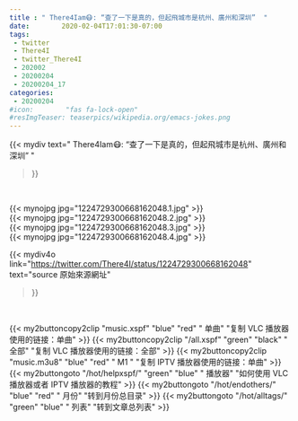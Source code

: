 ```yaml
---
title : " There4Iam😷: “查了一下是真的，但起飛城市是杭州、廣州和深圳”  "
date:        2020-02-04T17:01:30-07:00
tags:
 - twitter
 - There4I
 - twitter_There4I
 - 202002
 - 20200204
 - 20200204_17
categories:
 - 20200204
#icon:        "fas fa-lock-open"
#resImgTeaser: teaserpics/wikipedia.org/emacs-jokes.png
---
```


{{< mydiv text=" There4Iam😷: “查了一下是真的，但起飛城市是杭州、廣州和深圳”  "
>}}
<br>


 {{< mynojpg jpg="1224729300668162048.1.jpg" >}}<br>  {{< mynojpg jpg="1224729300668162048.2.jpg" >}}<br>  {{< mynojpg jpg="1224729300668162048.3.jpg" >}}<br>  {{< mynojpg jpg="1224729300668162048.4.jpg" >}}<br> 



{{< mydiv4o link="https://twitter.com/There4I/status/1224729300668162048"
text="source 原始來源網址"
>}}


<br>





{{< my2buttoncopy2clip "music.xspf"        "blue"   "red"    " 单曲"  "复制 VLC 播放器使用的链接：单曲" >}} {{< my2buttoncopy2clip "/all.xspf"         "green"  "black"  " 全部"  "复制 VLC 播放器使用的链接：全部" >}} {{< my2buttoncopy2clip "music.m3u8"        "blue"   "red"    " M1 "    "复制 IPTV 播放器使用的链接：单曲" >}} {{< my2buttongoto      "/hot/helpxspf/"    "green"  "blue"   " 播放器" "如何使用 VLC 播放器或者 IPTV 播放器的教程" >}} {{< my2buttongoto      "/hot/endothers/"   "blue"   "red"    " 月份"   "转到月份总目录" >}} {{< my2buttongoto      "/hot/alltags/"     "green"  "blue"   " 列表"   "转到文章总列表" >}} 
